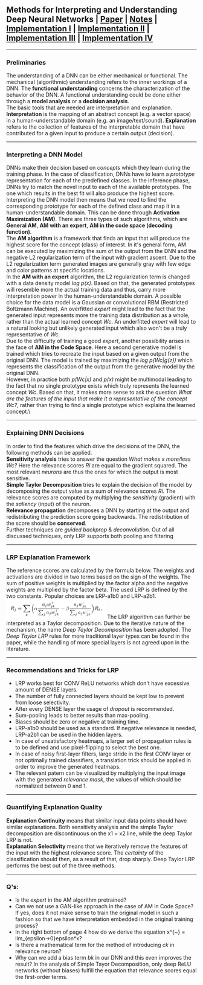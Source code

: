 ## Methods for Interpreting and Understanding Deep Neural Networks | [Paper](https://arxiv.org/abs/1706.07979) | [Notes](notes_methods_from_interpreting_dnn.md) | [Implementation I](../../implementation/1.Activation_Maximization.ipynb) | [Implementation II](../../implementation/3.Saliency_Maps.ipynb) | [Implementation III](../../implementation/8.1.LRP.ipynb) | [Implementation IV](../../implementation/8.1.LRP_Transpose.ipynb)
***
### Preliminaries
The understanding of a DNN can be either mechanical or functional. The mechanical (algorithmic) understanding refers to the inner workings of a DNN. The **functional understanding** concerns the characterization of the behavior of the DNN. A functional understanding could be done either through a **model analysis** or a **decision analysis**.\
The basic tools that are needed are interpretation and explanation. **Interpretation** is the mapping of an abstract concept (e.g. a vector space) in a human-understandable domain (e.g. an image/text/sound). **Explanation** refers to the collection of features of the interpretable domain that have contributed for a given input to produce a certain output (decision).
***
### Interpreting a DNN Model
DNNs make their decision based on *concepts* which they learn during the training phase. In the case of classification, DNNs have to learn a *prototype* representation for each of the predefined classes. In the inference phase, DNNs try to match the novel input to each of the available prototypes. The one which results in the best fit will also produce the highest score. Interpreting the DNN model then means that we need to find the corresponding prototype for each of the defined class and map it in a human-understandable domain. This can be done through **Activation Maximization (AM)**. There are three types of such algorithms, which are **General AM**, **AM with an expert**, **AM in the code space (decoding function)**.\
The **AM algorithm** is a framework that finds an input that will produce the highest score for the concept (class) of interest. In it's general form, AM can be executed by maximizing the sum of the output from the DNN and the negative L2 regularization term of the input with gradient ascent. Due to the L2 regularization term generated images are generally gray with few edge and color patterns at specific locations.\
In the **AM with an expert** algorithm, the L2 regularization term is changed with a data density model *log p(x)*. Based on that, the generated prototypes will resemble more the actual training data and thus, carry more interpretation power in the human-understandable domain. A possible choice for the data model is a Gaussian or convolutional RBM (Restricted Boltzmann Machine). An overfitted *expert* might lead to the fact that the generated input represents more the training data distribution as a whole, rather than the actual learned concept *Wc*. An underfitted *expert* will lead to a natural looking but unlikely generated input which also won't be a truly representative of *Wc*.\
Due to the difficulty of training a good *expert*, another possibility arises in the face of **AM in the Code Space**. Here a second generative model is trained which tries to recreate the input based on a given output from the original DNN. The model is trained by maximizing the *log p(Wc|g(z))* which represents the classification of the output from the generative model by the original DNN.\
However, in practice both *p(Wc|x)* and *p(x)* might be multimodal leading to the fact that no single prototype exists which truly represents the learned concept *Wc*. Based on that, it makes more sense to ask the question *What are the features of the input that make it a representative of the concept Wc?*, rather than trying to find a single prototype which explains the learned concept.\
***
### **Explaining DNN Decisions**
In order to find the features which drive the decisions of the DNN, the following methods can be applied.\
**Sensitivity analysis** tries to answer the question *What makes x more/less Wc?* Here the relevance scores *Ri* are equal to the gradient squared. The most relevant *neurons* are thus the ones for which the output is most sensitive.\
**Simple Taylor Decomposition** tries to explain the decision of the model by decomposing the output value as a sum of relevance scores *Ri*. The relevance scores are computed by multiplying the *sensitivity* (gradient) with the *saliency* (input) of the neuron.\
**Relevance propagation** decomposes a DNN by starting at the output and redistributing the prediction score going backwards. The redistribution of the score should be **conserved**. \
Further techniques are *guided backprop* & *deconvolution*. Out of all discussed techniques, only LRP supports both pooling and filtering
***
### LRP Explanation Framework
The reference scores are calculated by the formula below. The weights and activations are divided in two terms based on the sign of the weights. The sum of positive weights is multiplied by the factor alpha and the negative weights are multiplied by the factor beta. The used LRP is defined by the two constants. Popular choices are LRP-a1b0 and LRP-a2b1.
![LRP Formula](./assets/understanding_form_1.png)
The LRP algorithm can further be interpreted as a Taylor decomposition. Due to the iterative nature of the mechanism, the name *Deep Taylor Decomposition* has been adopted. The *Deep Taylor LRP* rules for more traditional layer types can be found in the paper, while the handling of more special layers is not agreed upon in the literature.
***
### Recommendations and Tricks for LRP
- LRP works best for CONV ReLU networks which don't have excessive amount of DENSE layers.
- The number of fully connected layers should be kept low to prevent from loose selectivity.
- After every DENSE layer the usage of *dropout* is recommended.
- Sum-pooling leads to better results than max-pooling.
- Biases should be zero or negative at training time.
- LRP-a1b0 should be used as a standard. If negative relevance is needed, LRP-a2b1 can be used in the hidden layers.
- In case of unsatisfactory heatmaps, a larger set of propagation rules is to be defined and use pixel-flipping to select the best one.
- In case of noisy first-layer filters, large stride in the first CONV layer or not optimally trained classifiers, a translation trick should be applied in order to improve the generated heatmaps.
- The relevant patern can be visualized by multiplying the input image with the generated *relevance mask*, the values of which should be normalized between 0 and 1.
***
### Quantifying Explanation Quality
**Explanation Continuity** means that similar input data points should have similar explanations. Both sensitivity analysis and the simple Taylor decomposition are discontinuous on the x1 = x2 line, while the deep Taylor LRP is not. \
**Explanation Selectivity** means that we iteratively remove the features of the input with the highest relevance score. The *certainty* of the classification should then, as a result of that, drop sharply. Deep Taylor LRP performs the best out of the three methods.
***
### Q's:
- Is the *expert* in the AM algorithm pretrained?
- Can we not use a GAN-like approach in the case of AM in Code Space? If yes, does it not make sense to train the original model in such a fashion so that we have interpretation embedded in the original training process?
- In the right bottom of page 4 how do we derive the equation x^{~} = lim_{epsilon->0}epsilon*x?
- Is there a mathematical term for the method of introducing *ck* in relevance neuron?
- Why can we add a bias term *bk* in our DNN and this even improves the result? In the analysis of Simple Tayor Decomposition, only deep ReLU networks (without biases) fulfill the equation that relevance scores equal the first-order terms.
